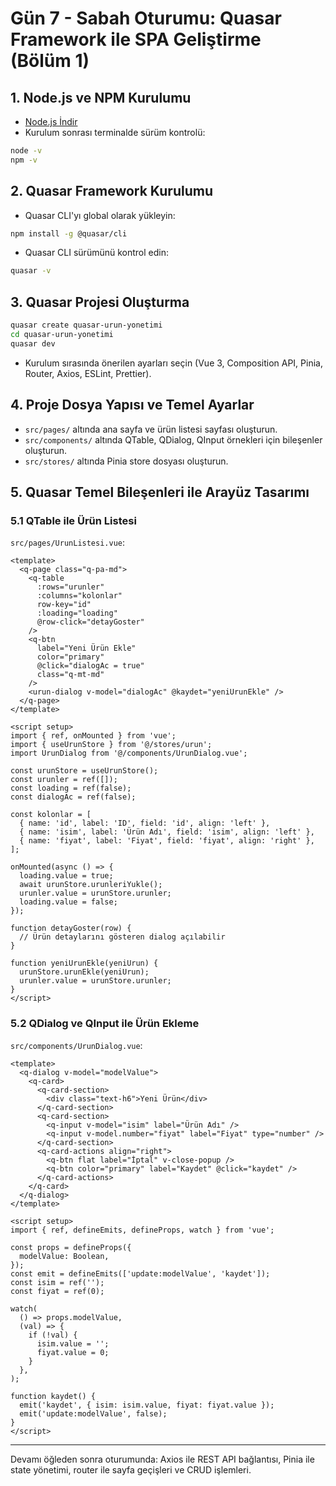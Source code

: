 # Gün 7 - Sabah Oturumu: Quasar Framework ile SPA Geliştirme (Bölüm 1)

## 1. Node.js ve NPM Kurulumu

- [Node.js İndir](https://nodejs.org/)
- Kurulum sonrası terminalde sürüm kontrolü:

```bash
node -v
npm -v
```

## 2. Quasar Framework Kurulumu

- Quasar CLI'yı global olarak yükleyin:

```bash
npm install -g @quasar/cli
```

- Quasar CLI sürümünü kontrol edin:

```bash
quasar -v
```

## 3. Quasar Projesi Oluşturma

```bash
quasar create quasar-urun-yonetimi
cd quasar-urun-yonetimi
quasar dev
```

- Kurulum sırasında önerilen ayarları seçin (Vue 3, Composition API, Pinia, Router, Axios, ESLint, Prettier).

## 4. Proje Dosya Yapısı ve Temel Ayarlar

- `src/pages/` altında ana sayfa ve ürün listesi sayfası oluşturun.
- `src/components/` altında QTable, QDialog, QInput örnekleri için bileşenler oluşturun.
- `src/stores/` altında Pinia store dosyası oluşturun.

## 5. Quasar Temel Bileşenleri ile Arayüz Tasarımı

### 5.1 QTable ile Ürün Listesi

`src/pages/UrunListesi.vue`:

```vue
<template>
  <q-page class="q-pa-md">
    <q-table
      :rows="urunler"
      :columns="kolonlar"
      row-key="id"
      :loading="loading"
      @row-click="detayGoster"
    />
    <q-btn
      label="Yeni Ürün Ekle"
      color="primary"
      @click="dialogAc = true"
      class="q-mt-md"
    />
    <urun-dialog v-model="dialogAc" @kaydet="yeniUrunEkle" />
  </q-page>
</template>

<script setup>
import { ref, onMounted } from 'vue';
import { useUrunStore } from '@/stores/urun';
import UrunDialog from '@/components/UrunDialog.vue';

const urunStore = useUrunStore();
const urunler = ref([]);
const loading = ref(false);
const dialogAc = ref(false);

const kolonlar = [
  { name: 'id', label: 'ID', field: 'id', align: 'left' },
  { name: 'isim', label: 'Ürün Adı', field: 'isim', align: 'left' },
  { name: 'fiyat', label: 'Fiyat', field: 'fiyat', align: 'right' },
];

onMounted(async () => {
  loading.value = true;
  await urunStore.urunleriYukle();
  urunler.value = urunStore.urunler;
  loading.value = false;
});

function detayGoster(row) {
  // Ürün detaylarını gösteren dialog açılabilir
}

function yeniUrunEkle(yeniUrun) {
  urunStore.urunEkle(yeniUrun);
  urunler.value = urunStore.urunler;
}
</script>
```

### 5.2 QDialog ve QInput ile Ürün Ekleme

`src/components/UrunDialog.vue`:

```vue
<template>
  <q-dialog v-model="modelValue">
    <q-card>
      <q-card-section>
        <div class="text-h6">Yeni Ürün</div>
      </q-card-section>
      <q-card-section>
        <q-input v-model="isim" label="Ürün Adı" />
        <q-input v-model.number="fiyat" label="Fiyat" type="number" />
      </q-card-section>
      <q-card-actions align="right">
        <q-btn flat label="İptal" v-close-popup />
        <q-btn color="primary" label="Kaydet" @click="kaydet" />
      </q-card-actions>
    </q-card>
  </q-dialog>
</template>

<script setup>
import { ref, defineEmits, defineProps, watch } from 'vue';

const props = defineProps({
  modelValue: Boolean,
});
const emit = defineEmits(['update:modelValue', 'kaydet']);
const isim = ref('');
const fiyat = ref(0);

watch(
  () => props.modelValue,
  (val) => {
    if (!val) {
      isim.value = '';
      fiyat.value = 0;
    }
  },
);

function kaydet() {
  emit('kaydet', { isim: isim.value, fiyat: fiyat.value });
  emit('update:modelValue', false);
}
</script>
```

---

Devamı öğleden sonra oturumunda: Axios ile REST API bağlantısı, Pinia ile state yönetimi, router ile sayfa geçişleri ve CRUD işlemleri.
